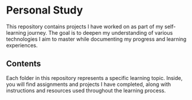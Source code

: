 # Personal Study

This repository contains projects I have worked on as part of my self-learning journey. The goal is to deepen my understanding of various technologies I aim to master while documenting my progress and learning experiences.

## Contents

Each folder in this repository represents a specific learning topic. Inside, you will find assignments and projects I have completed, along with instructions and resources used throughout the learning process.
